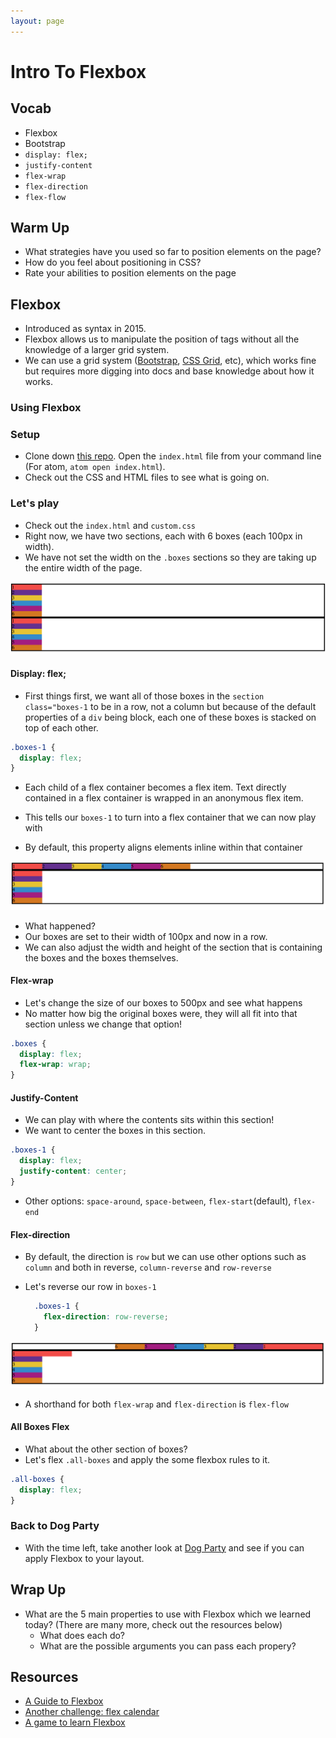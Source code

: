 ```yaml
---
layout: page
---
```


# Intro To Flexbox


## Vocab

- Flexbox
- Bootstrap
- `display: flex;`
- `justify-content`
- `flex-wrap`
- `flex-direction`
- `flex-flow`

## Warm Up
* What strategies have you used so far to position elements on the page? 
* How do you feel about positioning in CSS?
* Rate your abilities to position elements on the page

## Flexbox

- Introduced as syntax in 2015.
- Flexbox allows us to manipulate the position of tags without all the knowledge of a larger grid system.
- We can use a grid system ([Bootstrap](https://v4-alpha.getbootstrap.com/), [CSS Grid](https://css-tricks.com/snippets/css/complete-guide-grid/), etc), which works fine but requires more digging into docs and base knowledge about how it works.

### Using Flexbox

### Setup

- Clone down [this repo](https://github.com/turingschool-examples/flexbox_be2). Open the `index.html` file from your command line (For atom, `atom open index.html`).
- Check out the CSS and HTML files to see what is going on.

### Let's play

- Check out the `index.html` and `custom.css`
- Right now, we have two sections, each with 6 boxes (each 100px in width).
- We have not set the width on the `.boxes` sections so they are taking up the entire width of the page.

![Slide 1](../misc/images/flexbox_1.png)

#### Display: flex;

- First things first, we want all of those boxes in the `section class="boxes-1` to be in a row, not a column but because of the default properties of a `div` being block, each one of these boxes is stacked on top of each other.

```css
.boxes-1 {
  display: flex;
}
```

- Each child of a flex container becomes a flex item. Text directly contained in a flex container is wrapped in an anonymous flex item.

- This tells our `boxes-1` to turn into a flex container that we can now play with
- By default, this property aligns elements inline within that container

![Slide 2](../misc/images/flexbox_2.png)

- What happened?
- Our boxes are set to their width of 100px and now in a row.
- We can also adjust the width and height of the section that is containing the boxes and the boxes themselves.

#### Flex-wrap

- Let's change the size of our boxes to 500px and see what happens
- No matter how big the original boxes were, they will all fit into that section unless we change that option!

```css
.boxes {
  display: flex;
  flex-wrap: wrap;
}
```

#### Justify-Content

- We can play with where the contents sits within this section!
- We want to center the boxes in this section.

```css
.boxes-1 {
  display: flex;
  justify-content: center;
}
```

- Other options: `space-around`, `space-between`, `flex-start`(default), `flex-end`

#### Flex-direction

- By default, the direction is `row` but we can use other options such as `column` and both in reverse, `column-reverse` and `row-reverse`
- Let's reverse our row in `boxes-1`

  ```css
    .boxes-1 {
      flex-direction: row-reverse;
    }
  ```

![Slide 3](../misc/images/flexbox_3.png)

- A shorthand for both `flex-wrap` and `flex-direction` is `flex-flow`

#### All Boxes Flex

- What about the other section of boxes?
- Let's flex `.all-boxes` and apply the some flexbox rules to it.

```css
.all-boxes {
  display: flex;
}
```

### Back to Dog Party

- With the time left, take another look at [Dog Party](https://github.com/icorson3/dog-party) and see if you can apply Flexbox to your layout.

## Wrap Up
* What are the 5 main properties to use with Flexbox which we learned today? (There are many more, check out the resources below)
  * What does each do?
  * What are the possible arguments you can pass each propery?

## Resources

* [A Guide to Flexbox](https://css-tricks.com/snippets/css/a-guide-to-flexbox/)
* [Another challenge: flex calendar](https://github.com/tmikeschu/flexendar)
* [A game to learn Flexbox](http://flexboxfroggy.com/)
